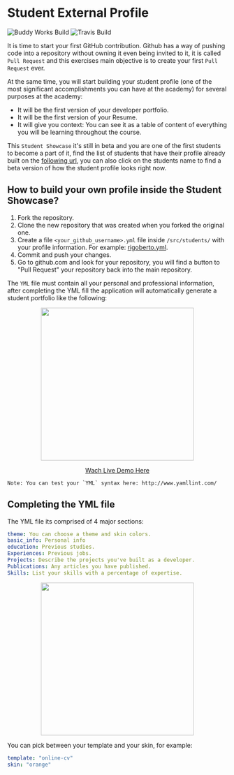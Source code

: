  # Student External Profile

![Buddy Works Build](https://app.buddy.works/breathecode/student-external-profile/pipelines/pipeline/162573/badge.svg?token=7fd65f24ee0daa2c60600820880d585a0bf52da8e65b5ef1f886615b58237012)
![Travis Build](https://api.travis-ci.org/4GeeksAcademy/student-external-profile.svg?branch=master)

It is time to start your first GitHub contribution. Github has a way of pushing code into a repository without owning it even being invited to it, it is called `Pull Request` and this exercises main objective is to create your first `Pull Request` ever.

At the same time, you will start building your student profile (one of the most significant accomplishments you can have at the academy) for several purposes at the academy:
- It will be the first version of your developer portfolio.
- It will be the first version of your Resume.
- It will give you context: You can see it as a table of content of everything you will be learning throughout the course.

This `Student Showcase` it's still in beta and you are one of the first students to become a part of it, find the list of students that have their profile already built on the [following url](http://sep.4geeksacademy.co/students/), you can also click on the students name to find a beta version of how the student profile looks right now.

## How to build your own profile inside the Student Showcase?

1. Fork the repository.
2. Clone the new repository that was created when you forked the original one.
3. Create a file `<your_github_username>.yml` file inside `/src/students/` with your profile information. For example: [rigoberto.yml](https://github.com/4GeeksAcademy/student-external-profile/blob/master/src/students/example.yml).
4. Commit and push your changes.
5. Go to github.com and look for your repository, you will find a button to "Pull Request" your repository back into the main repository.

The `YML` file must contain all your personal and professional information, after completing the YML fill the application will automatically generate a student portfolio like the following:

<p align="center">
  <img height="350" src="https://raw.githubusercontent.com/4GeeksAcademy/student-external-profile/master/preview.png">
</p>

<p align="center">
  <a href="https://4geeksacademy.github.io/student-external-profile/sharu725" target="_blank">Wach Live Demo Here</a>
</p>

```
Note: You can test your `YML` syntax here: http://www.yamllint.com/
```

## Completing the YML file

The YML file its comprised of 4 major sections:
```yml
theme: You can choose a theme and skin colors.
basic_info: Personal info
education: Previous studies.
Experiences: Previous jobs.
Projects: Describe the projects you've built as a developer.
Publications: Any articles you have published.
Skills: List your skills with a percentage of expertise.
```

<p align="center">
  <img height="350" src="https://raw.githubusercontent.com/4GeeksAcademy/student-external-profile/master/static/yml.png">
</p>

You can pick between your template and your skin, for example:
```yml
template: "online-cv"
skin: "orange"
```

